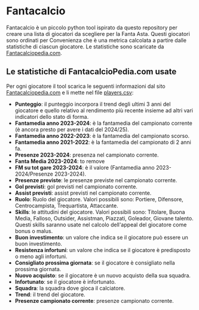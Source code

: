 # Fantacalcio

Fantacalcio è un piccolo python tool ispirato da questo repository per creare una lista di giocatori da scegliere per la Fanta Asta. Questi giocatori sono ordinati per Convenienza che è una metrica calcolata a partire dalle statistiche di ciascun giocatore. Le statistiche sono scaricate da [Fantacalciopedia.com](https://www.fantacalciopedia.com/).

## Le statistiche di FantacalcioPedia.com usate

Per ogni giocatore il tool scarica le seguenti informazioni dal sito [Fantacalciopedia.com](https://www.fantacalciopedia.com/) e li mette nel file [players.csv](https://github.com/sasadangelo/fantacalcio/blob/main/players.csv):
* **Punteggio**: il punteggio incorpora il trend degli ultimi 3 anni del giocatore e quello relativo al rendimento più recente insieme ad altri vari indicatori dello stato di forma. 
* **Fantamedia anno 2023-2024**: è la fantamedia del campionato corrente (è ancora presto per avere i dati del 2024/25).
* **Fantamedia anno 2022-2023**: è la fantamedia del campionato scorso.
* **Fantamedia anno 2021-2022**: è la fantamedia del campionato di 2 anni fa.
* **Presenze 2023-2024**: presenza nel campionato corrente.
* **Fanta Media 2023-2024**: to remove
* **FM su tot gare 2023-2024**: è il valore (Fantamedia anno 2023-2024/Presenze 2023-2024).
* **Presenze previste**: le presenze previste nel campionato corrente.
* **Gol previsti**: gol previsti nel campionato corrente.
* **Assist previsti**: assist previsti nel campionato corrente.
* **Ruolo**: Ruolo del giocatore. Valori possibili sono: Portiere, Difensore, Centrocampista, Trequartista, Attaccante.
* **Skills**: le attitudini del giocatore. Valori possibili sono: Titolare, Buona Media, Falloso, Outsider, Assistman, Piazzati, Goleador, Giovane talento. Questi skills saranno usate nel calcolo dell'appeal del giocatore come bonus o malus.
* **Buon investimento**: un valore che indica se il giocatore può essere un buon investimento.
* **Resistenza infortuni**: un valore che indica se il giocatore è predisposto o meno agli infortuni.
* **Consigliato prossima giornata**: se il giocatore è consigliato nella prossima giornata.
* **Nuovo acquisto**: se il giocatore è un nuovo acquisto della sua squadra.
* **Infortunato**: se il giocatore è infortunato.
* **Squadra**: la squadra dove gioca il calciatore.
* **Trend**: il trend del giocatore.
* **Presenze campionato corrente**: presenze campionato corrente.

